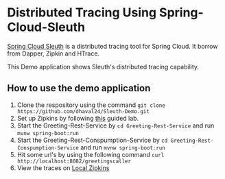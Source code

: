 # Distributed Tracing Using Spring-Cloud-Sleuth

[Spring Cloud Sleuth](https://github.com/spring-cloud/spring-cloud-sleuth) is a distributed tracing tool for Spring Cloud. It borrow from Dapper, Zipkin and HTrace. 

This Demo application shows Sleuth's distributed tracing capability. 

## How to use the demo application

1. Clone the respository using the command `git clone https://github.com/dhaval24/Sleuth-Demo.git`
2. Set up Zipkins by following [this](https://opencensus.io/codelabs/zipkin) guided lab.
3. Start the Greeting-Rest-Service by `cd Greeting-Rest-Service` and run `mvnw spring-boot:run`
4. Start the Greeting-Rest-Conspumption-Service by `cd Greeting-Rest-Conspumption-Service` and run `mvnw spring-boot:run`
5. Hit some url's by using the following command `curl http://localhost:8082/greetingscaller`
6. View the traces on [Local Zipkins](http://localhost:9411)